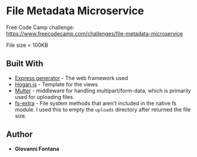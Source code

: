 # File Metadata Microservice

Free Code Camp challenge: https://www.freecodecamp.com/challenges/file-metadata-microservice

File size < 100KB
## Built With

* [Express generator](https://www.npmjs.com/package/express-generator) - The web framework used
* [Hogan.js](http://twitter.github.io/hogan.js/) - Template for the views
* [Multer](https://www.npmjs.com/package/multer) - middleware for handling multipart/form-data, which is primarily used for uploading files.
* [fs-extra](https://www.npmjs.com/package/fs-extra) - File system methods that aren't included in the native fs module. I used this to empty the `uploads` directory after returned the file size.


## Author

* **Giovanni Fontana**
